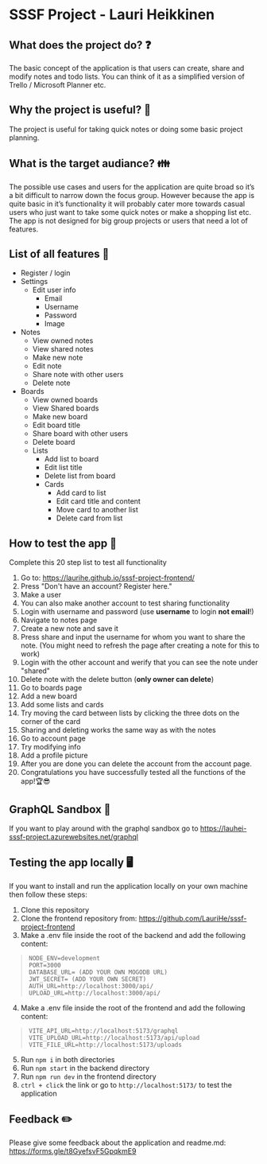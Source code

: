 # SSSF Project - Lauri Heikkinen

## What does the project do? ❓
The basic concept of the application is that users can create, share and modify notes and todo lists. You can think of it as a simplified version of Trello / Microsoft Planner etc.

## Why the project is useful? 🤔
The project is useful for taking quick notes or doing some basic project planning.

## What is the target audiance? 👪
The possible use cases and users for the application are quite broad so it’s a bit difficult to narrow down the focus group. However because the app is quite basic in it’s functionality it will probably cater more towards casual users who just want to take some quick notes or make a shopping list etc. The app is not designed for big group projects or users that need a lot of features.

## List of all features 📃

 - Register / login
 - Settings
	 - Edit user info
		 - Email
		 - Username
		 - Password
		 - Image
 - Notes
	 - View owned notes
	 - View shared notes
	 - Make new note
	 - Edit note
	 - Share note with other users
	 - Delete note
- Boards
	- View owned boards
	- View Shared boards
	- Make new board
	- Edit board title
	- Share board with other users
	- Delete board
	- Lists
		- Add list to board
		- Edit list title
		- Delete list from board
		- Cards
			- Add card to list
			- Edit card title and content
			- Move card to another list
			- Delete card from list

## How to test the app 🔎

Complete this 20 step list to test all functionality

 1. Go to: https://laurihe.github.io/sssf-project-frontend/
 2. Press "Don't have an account? Register here."
 3. Make a user
 4. You can also make another account to test sharing functionality
 5. Login with username and password (use **username** to login **not email**!)
 6. Navigate to notes page
 7. Create a new note and save it
 8. Press share and input the username for whom you want to share the note. (You might need to refresh the page after creating a note for this to work)
 9. Login with the other account and werify that you can see the note under "shared"
 10. Delete note with the delete button (**only owner can delete**)
11. Go to boards page
12. Add a new board
13.  Add some lists and cards
14. Try moving the card between lists by clicking the three dots on the corner of the card
15. Sharing and deleting works the same way as with the notes
16. Go to account page
17. Try modifying info
18. Add a profile picture
19. After you are done you can delete the account from the account page.
20. Congratulations you have successfully tested all the functions of the app!🏆😎

## GraphQL Sandbox 🚀
If you want to play around with the graphql sandbox go to https://lauhei-sssf-project.azurewebsites.net/graphql

## Testing the app locally 🖥️
If you want to install and run the application locally on your own machine then follow these steps:

 1. Clone this repository
 2. Clone the frontend repository from: https://github.com/LauriHe/sssf-project-frontend
 3. Make a .env file inside the root of the backend and add the following content:

>     NODE_ENV=development
>     PORT=3000
>     DATABASE_URL= (ADD YOUR OWN MOGODB URL)
>     JWT_SECRET= (ADD YOUR OWN SECRET)
>     AUTH_URL=http://localhost:3000/api/
>     UPLOAD_URL=http://localhost:3000/api/
4. Make a .env file inside the root of the frontend and add the following content: 
> 
>     VITE_API_URL=http://localhost:5173/graphql
>     VITE_UPLOAD_URL=http://localhost:5173/api/upload
>     VITE_FILE_URL=http://localhost:5173/uploads

5. Run `npm i` in both directories
6. Run `npm start` in the backend directory
7. Run `npm run dev` in the frontend directory
8. `ctrl + click` the link or go to `http://localhost:5173/` to test the application

## Feedback ✏️
Please give some feedback about the application and readme.md: https://forms.gle/t8GyefsvF5GpqkmE9
